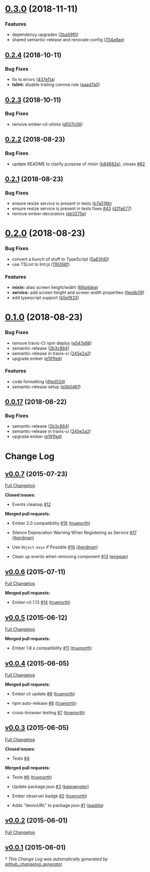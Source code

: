 # [0.3.0](https://github.com/mike-north/ember-resize/compare/v0.2.4...v0.3.0) (2018-11-11)


### Features

* dependency upgrades ([2ba59f0](https://github.com/mike-north/ember-resize/commit/2ba59f0))
* shared semantic-release and renovate config ([704a9ae](https://github.com/mike-north/ember-resize/commit/704a9ae))

## [0.2.4](https://github.com/mike-north/ember-resize/compare/v0.2.3...v0.2.4) (2018-10-11)


### Bug Fixes

* fix ts errors ([437e11a](https://github.com/mike-north/ember-resize/commit/437e11a))
* **tslint:** disable trailing comma rule ([aaad7a0](https://github.com/mike-north/ember-resize/commit/aaad7a0))

## [0.2.3](https://github.com/mike-north/ember-resize/compare/v0.2.2...v0.2.3) (2018-10-11)


### Bug Fixes

* remove ember-cli-shims ([d507c06](https://github.com/mike-north/ember-resize/commit/d507c06))

## [0.2.2](https://github.com/mike-north/ember-resize/compare/v0.2.1...v0.2.2) (2018-08-23)


### Bug Fixes

* update README to clarify purpose of mixin ([b84682e](https://github.com/mike-north/ember-resize/commit/b84682e)), closes [#82](https://github.com/mike-north/ember-resize/issues/82)

## [0.2.1](https://github.com/mike-north/ember-resize/compare/v0.2.0...v0.2.1) (2018-08-23)


### Bug Fixes

* ensure resize service is present in tests ([b7a518b](https://github.com/mike-north/ember-resize/commit/b7a518b))
* ensure resize service is present in tests fixes [#43](https://github.com/mike-north/ember-resize/issues/43) ([d2fa677](https://github.com/mike-north/ember-resize/commit/d2fa677))
* remove ember-decorators ([eb3275e](https://github.com/mike-north/ember-resize/commit/eb3275e))

# [0.2.0](https://github.com/mike-north/ember-resize/compare/v0.1.0...v0.2.0) (2018-08-23)


### Bug Fixes

* convert a bunch of stuff to TypeScript ([5a83fd0](https://github.com/mike-north/ember-resize/commit/5a83fd0))
* use TSLint to lint:js ([119266f](https://github.com/mike-north/ember-resize/commit/119266f))


### Features

* **mixin:** alias screen height/width ([66d4dea](https://github.com/mike-north/ember-resize/commit/66d4dea))
* **service:** add screen height and screen width properties ([feedb39](https://github.com/mike-north/ember-resize/commit/feedb39))
* add typescript support ([b5e1833](https://github.com/mike-north/ember-resize/commit/b5e1833))

# [0.1.0](https://github.com/mike-north/ember-resize/compare/v0.0.16...v0.1.0) (2018-08-23)


### Bug Fixes

* remove travis-CI npm deploy ([e547a88](https://github.com/mike-north/ember-resize/commit/e547a88))
* semantic-release ([2b3c864](https://github.com/mike-north/ember-resize/commit/2b3c864))
* semantic-release in travis-ci ([245e2a2](https://github.com/mike-north/ember-resize/commit/245e2a2))
* upgrade ember ([e191fed](https://github.com/mike-north/ember-resize/commit/e191fed))


### Features

* code formatting ([4fed02d](https://github.com/mike-north/ember-resize/commit/4fed02d))
* semantic-release setup ([e0b0d61](https://github.com/mike-north/ember-resize/commit/e0b0d61))

## [0.0.17](https://github.com/mike-north/ember-resize/compare/v0.0.16...v0.0.17) (2018-08-22)


### Bug Fixes

* semantic-release ([2b3c864](https://github.com/mike-north/ember-resize/commit/2b3c864))
* semantic-release in travis-ci ([245e2a2](https://github.com/mike-north/ember-resize/commit/245e2a2))
* upgrade ember ([e191fed](https://github.com/mike-north/ember-resize/commit/e191fed))

# Change Log

## [v0.0.7](https://github.com/truenorth/ember-resize/tree/v0.0.7) (2015-07-23)

[Full Changelog](https://github.com/truenorth/ember-resize/compare/v0.0.6...v0.0.7)

**Closed issues:**

- Events cleanup [\#12](https://github.com/truenorth/ember-resize/issues/12)

**Merged pull requests:**

- Ember 2.0 compatibility [\#18](https://github.com/truenorth/ember-resize/pull/18) ([truenorth](https://github.com/truenorth))

- Silence Deprecation Warning When Registering as Service [\#17](https://github.com/truenorth/ember-resize/pull/17) ([jherdman](https://github.com/jherdman))

- Use `Object.keys` if Possible [\#16](https://github.com/truenorth/ember-resize/pull/16) ([jherdman](https://github.com/jherdman))

- Clean up events when removing component [\#13](https://github.com/truenorth/ember-resize/pull/13) ([engwan](https://github.com/engwan))

## [v0.0.6](https://github.com/truenorth/ember-resize/tree/v0.0.6) (2015-07-11)

[Full Changelog](https://github.com/truenorth/ember-resize/compare/v0.0.5...v0.0.6)

**Merged pull requests:**

- Ember-cli 1.13 [\#14](https://github.com/truenorth/ember-resize/pull/14) ([truenorth](https://github.com/truenorth))

## [v0.0.5](https://github.com/truenorth/ember-resize/tree/v0.0.5) (2015-06-12)

[Full Changelog](https://github.com/truenorth/ember-resize/compare/v0.0.4...v0.0.5)

**Merged pull requests:**

- Ember 1.8.x compatibility [\#11](https://github.com/truenorth/ember-resize/pull/11) ([truenorth](https://github.com/truenorth))

## [v0.0.4](https://github.com/truenorth/ember-resize/tree/v0.0.4) (2015-06-05)

[Full Changelog](https://github.com/truenorth/ember-resize/compare/v0.0.3...v0.0.4)

**Merged pull requests:**

- Ember cli update [\#9](https://github.com/truenorth/ember-resize/pull/9) ([truenorth](https://github.com/truenorth))

- npm auto-release [\#8](https://github.com/truenorth/ember-resize/pull/8) ([truenorth](https://github.com/truenorth))

- cross-browser testing [\#7](https://github.com/truenorth/ember-resize/pull/7) ([truenorth](https://github.com/truenorth))

## [v0.0.3](https://github.com/truenorth/ember-resize/tree/v0.0.3) (2015-06-05)

[Full Changelog](https://github.com/truenorth/ember-resize/compare/v0.0.2...v0.0.3)

**Closed issues:**

- Tests [\#4](https://github.com/truenorth/ember-resize/issues/4)

**Merged pull requests:**

- Tests [\#6](https://github.com/truenorth/ember-resize/pull/6) ([truenorth](https://github.com/truenorth))

- Update package.json [\#3](https://github.com/truenorth/ember-resize/pull/3) ([kategengler](https://github.com/kategengler))

- Ember observer badge [\#2](https://github.com/truenorth/ember-resize/pull/2) ([truenorth](https://github.com/truenorth))

- Adds "demoURL" to package.json [\#1](https://github.com/truenorth/ember-resize/pull/1) ([jpadilla](https://github.com/jpadilla))

## [v0.0.2](https://github.com/truenorth/ember-resize/tree/v0.0.2) (2015-06-01)

[Full Changelog](https://github.com/truenorth/ember-resize/compare/v0.0.1...v0.0.2)

## [v0.0.1](https://github.com/truenorth/ember-resize/tree/v0.0.1) (2015-06-01)



\* *This Change Log was automatically generated by [github_changelog_generator](https://github.com/skywinder/Github-Changelog-Generator)*
